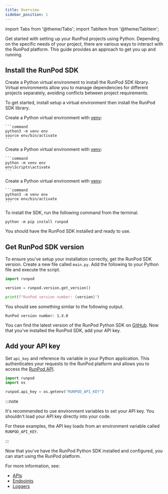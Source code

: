 ```yaml
---
title: Overview
sidebar_position: 1
---
```


import Tabs from '@theme/Tabs';
import TabItem from '@theme/TabItem';

Get started with setting up your RunPod projects using Python.
Depending on the specific needs of your project, there are various ways to interact with the RunPod platform.
This guide provides an approach to get you up and running.

## Install the RunPod SDK

Create a Python virtual environment to install the RunPod SDK library.
Virtual environments allow you to manage dependencies for different projects separately, avoiding conflicts between project requirements.

To get started, install setup a virtual environment then install the RunPod SDK library.

<Tabs>
  <TabItem value="macos" label="macOS" default>

Create a Python virtual environment with [venv](https://docs.python.org/3/library/venv.html):

    ```command
    python3 -m venv env
    source env/bin/activate
    ```

</TabItem>
  <TabItem value="windows" label="Windows">

Create a Python virtual environment with [venv](https://docs.python.org/3/library/venv.html):

    ```command
    python -m venv env
    env\Scripts\activate
    ```

</TabItem>
  <TabItem value="linux" label="Linux">

Create a Python virtual environment with [venv](https://docs.python.org/3/library/venv.html):

    ```command
    python3 -m venv env
    source env/bin/activate
    ```

</TabItem>
</Tabs>

To install the SDK, run the following command from the terminal.

```command
python -m pip install runpod
```

<!--
pip uninstall -y runpod
-->

You should have the RunPod SDK installed and ready to use.

## Get RunPod SDK version

To ensure you've setup your installation correctly, get the RunPod SDK version.
Create a new file called `main.py`.
Add the following to your Python file and execute the script.

```python
import runpod

version = runpod.version.get_version()

print(f"RunPod version number: {version}")
```

You should see something similar to the following output.

```text
RunPod version number: 1.X.0
```

You can find the latest version of the RunPod Python SDK on [GitHub](https://github.com/runpod/runpod-python/releases).
Now that you've installed the RunPod SDK, add your API key.

## Add your API key

Set `api_key` and reference its variable in your Python application.
This authenticates your requests to the RunPod platform and allows you to access the [RunPod API](/sdks/python/apis).

```python
import runpod
import os

runpod.api_key = os.getenv("RUNPOD_API_KEY")
```

:::note

It's recommended to use environment variables to set your API key.
You shouldn't load your API key directly into your code.

For these examples, the API key loads from an environment variable called `RUNPOD_API_KEY`.

:::

Now that you've have the RunPod Python SDK installed and configured, you can start using the RunPod platform.

For more information, see:

- [APIs](/sdks/python/apis)
- [Endpoints](/sdks/python/endpoints)
- [Loggers](/sdks/python/loggers)
